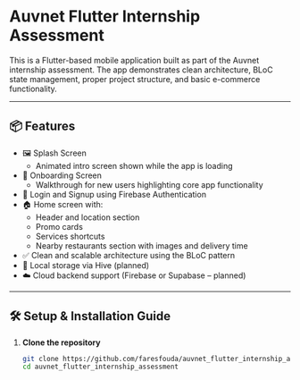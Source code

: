 # Auvnet Flutter Internship Assessment

This is a Flutter-based mobile application built as part of the Auvnet internship assessment. The app demonstrates clean architecture, BLoC state management, proper project structure, and basic e-commerce functionality.

---

## 📦 Features
- 🖼️ Splash Screen
  - Animated intro screen shown while the app is loading
- 👋 Onboarding Screen
  - Walkthrough for new users highlighting core app functionality
- 🔐 Login and Signup using Firebase Authentication  
- 🏠 Home screen with:
  - Header and location section
  - Promo cards
  - Services shortcuts
  - Nearby restaurants section with images and delivery time
- ✅ Clean and scalable architecture using the BLoC pattern
- 💾 Local storage via Hive (planned)
- ☁️ Cloud backend support (Firebase or Supabase – planned)

---

## 🛠️ Setup & Installation Guide

1. **Clone the repository**
   ```bash
   git clone https://github.com/faresfouda/auvnet_flutter_internship_assessment.git
   cd auvnet_flutter_internship_assessment
